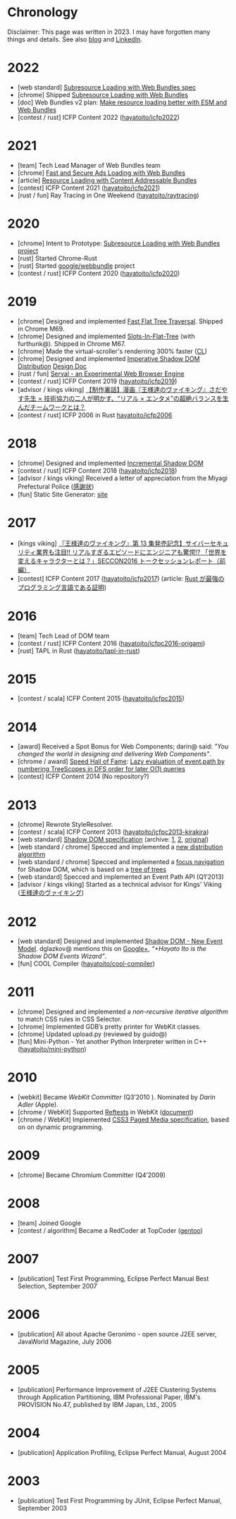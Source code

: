 # Chronology

<!--
page = true
template = "page"
-->

Disclaimer: This page was written in 2023. I may have forgotten many things and
details. See also [blog](https://hayatoito.github.io/) and
[LinkedIn](https://www.linkedin.com/in/hayato-ito-76022119/).

# 2022

- [web standard]
  [Subresource Loading with Web Bundles spec](https://wicg.github.io/webpackage/subresource-loading.html)
- [chrome] Shipped
  [Subresource Loading with Web Bundles](https://groups.google.com/a/chromium.org/g/blink-dev/c/VS9UgOC7Wqc/m/P0vG6qfEEwAJ)
- [doc] Web Bundles v2 plan:
  [Make resource loading better with ESM and Web Bundles](https://docs.google.com/document/d/1ynJTJTdhs1t5awscawO7jomcJwsm_FnSN-qxEvbpqyM/edit?resourcekey=0-i88WuDArpBpCGihCKUuGRw)
- [contest / rust] ICFP Content 2022
  ([hayatoito/icfp2022](https://github.com/hayatoito/icfp2022))

# 2021

- [team] Tech Lead Manager of Web Bundles team
- [chrome]
  [Fast and Secure Ads Loading with Web Bundles](https://docs.google.com/document/d/1_AqUBS4Gr45MPPtXGTUl7Q0DMIEw2zUeWO0zo6Sj0z4/edit#heading=h.5g0nmaz8ctg)
- [article]
  [Resource Loading with Content Addressable Bundles](https://hayatoito.github.io/2021/content-addressable-bundles/)
- [contest] ICFP Content 2021
  ([hayatoito/icfp2021](https://github.com/hayatoito/icfp2021))
- [rust / fun] Ray Tracing in One Weekend
  ([hayatoito/raytracing](https://github.com/hayatoito/raytracing))

# 2020

- [chrome] Intent to Prototype:
  [Subresource Loading with Web Bundles project](https://groups.google.com/a/chromium.org/g/blink-dev/c/wYn13HabRN0/m/L4y4iY1-AgAJ?pli=1)
- [rust] Started Chrome-Rust
- [rust] Started [google/webbundle](https://github.com/google/webbundle) project
- [contest / rust] ICFP Content 2020
  ([hayatoito/icfp2020](https://github.com/hayatoito/icfp2020))

# 2019

- [chrome] Designed and implemented
  [Fast Flat Tree Traversal](https://groups.google.com/a/chromium.org/g/blink-dev/c/2SsgfcYYE1U/m/4qyqdjsZCwAJ).
  Shipped in Chrome M69.
- [chrome] Designed and implemented
  [Slots-In-Flat-Tree](https://chromestatus.com/feature/5743296429162496) (with
  furthunk@). Shipped in Chrome M67.
- [chrome] Made the virtual-scroller's renderring 300% faster
  ([CL](https://chromium-review.googlesource.com/c/chromium/src/+/1753791))
- [chrome] Designed and implemented
  [Imperative Shadow DOM Distribution](https://chromestatus.com/feature/5711021289242624)
  [Design Doc](https://github.com/WICG/webcomponents/blob/gh-pages/proposals/Imperative-Shadow-DOM-Distribution-API.md)
- [rust / fun]
  [Serval - an Experimental Web Browser Engine](https://github.com/hayatoito/serval)
- [contest / rust] ICFP Content 2019
  ([hayatoito/icfp2019](https://github.com/hayatoito/icfp2019))
- [advisor / kings viking]
  [【制作裏話】漫画『王様達のヴァイキング』さだやす先生 × 技術協力の二人が明かす、“リアル × エンタメ”の超絶バランスを生んだチームワークとは？](https://type.jp/et/feature/12102/)
- [contest / rust] ICFP 2006 in Rust
  [hayatoito/icfp2006](https://github.com/hayatoito/icfp2006)

# 2018

- [chrome] Designed and implemented
  [Incremental Shadow DOM](https://docs.google.com/document/d/1R9J8CVaSub_nbaVQwwm3NjCoZye4feJ7ft7tVe5QerM/edit)
- [contest / rust] ICFP Content 2018
  ([hayatoito/icfp2018](https://github.com/hayatoito/icfp2018))
- [advisor / kings viking] Received a letter of appreciation from the Miyagi
  Prefectural Police ([感謝状](https://photos.app.goo.gl/P7RxRPp8HNdAdP6JA))
- [fun] Static Site Generator: [site](https://github.com/hayatoito/site)

# 2017

- [kings viking]
  [『王様達のヴァイキング』第 13 集発売記念】サイバーセキュリティ業界も注目!! リアルすぎるエピソードにエンジニアも驚愕!? 「世界を変えるキャラクターとは？」SECCON2016 トークセッションレポート（前編）](https://bigcomicbros.net/news/cs_kingsviking-seccon2016-report-1/)
- [contest] ICFP Content 2017
  ([hayatoito/icfp2017](https://github.com/hayatoito/icfp2017)) (article:
  [Rust が最強のプログラミング言語である証明](https://hayatoito.github.io/2017/icfp-rust/))

# 2016

- [team] Tech Lead of DOM team
- [contest / rust] ICFP Content 2016
  ([hayatoito/icfpc2016-origami](https://github.com/hayatoito/icfpc2016-origami))
- [rust] TAPL in Rust
  ([hayatoito/tapl-in-rust](https://github.com/hayatoito/tapl-in-rust))

# 2015

- [contest / scala] ICFP Content 2015
  ([hayatoito/icfpc2015](https://github.com/hayatoito/icfpc2015))

# 2014

- [award] Received a Spot Bonus for Web Components; darin@ said: _"You changed
  the world in designing and delivering Web Components"_.
- [chrome / award]
  [Speed Hall of Fame](https://www.chromium.org/developers/speed-hall-of-fame/#2014-03-12):
  [Lazy evaluation of event.path by numbering TreeScopes in DFS order for later O(1) queries](https://codereview.chromium.org/182683002)
- [contest] ICFP Content 2014 (No repository?)

# 2013

- [chrome] Rewrote StyleResolver.
- [contest / scala] ICFP Content 2013
  ([hayatoito/icfpc2013-kirakira](https://github.com/hayatoito/icfpc2013-kirakira))
- [web standard]
  [Shadow DOM specification](https://w3c.github.io/webcomponents/spec/shadow/)
  (archive: [1](https://www.w3.org/TR/shadow-dom/),
  [2](https://www.w3.org/TR/2017/WD-shadow-dom-20170905/),
  [original](https://www.w3.org/TR/2015/WD-shadow-dom-20151215/))
- [web standard / chrome] Specced and implemented a
  [new distribution algorithm](https://w3c.github.io/webcomponents/spec/shadow/#distribution-algorithms)
- [web standard / chrome] Specced and implemented a
  [focus navigation](https://w3c.github.io/webcomponents/spec/shadow/#focus-navigation)
  for Shadow DOM, which is based on a
  [tree of trees](https://w3c.github.io/webcomponents/spec/shadow/#trees-of-trees)
- [web standard] Specced and implemented an Event Path API (Q1’2013)
- [advisor / kings viking] Started as a technical advisor for Kings' Viking
  ([王様達のヴァイキング](https://csbs.shogakukan.co.jp/book?book_group_id=7000))

# 2012

- [web standard] Designed and implemented
  [Shadow DOM - New Event Model](https://docs.google.com/document/d/1PY7KkTRI-doU9Hew3Mud9JBgjj5xtVqH8sY0Ui305nw/edit).
  dglazkov@ mentions this on
  [Google+](https://plus.google.com/103330502635338602217/posts/XmzHwEezx2d&sa=D&source=editors&ust=1677891537498251&usg=AOvVaw3SE2MFb5AK5D6x3N37fEjc),
  _“+Hayato Ito is the Shadow DOM Events Wizard”_.
- [fun] COOL Compiler
  ([hayatoito/cool-compiler](https://github.com/hayatoito/cool-compiler))

# 2011

- [chrome] Designed and implemented a _non-recursive iterative algorithm_ to
  match CSS rules in CSS Selector.
- [chrome] Implemented GDB’s pretty printer for WebKit classes.
- [chrome] Updated upload.py (reviewed by guido@)
- [fun] Mini-Python - Yet another Python Interpreter written in C++
  ([hayatoito/mini-python](https://github.com/hayatoito/mini-python))

# 2010

- [webkit] Became _WebKit Committer_ (Q3’2010 ). Nominated by _Darin Adler_
  (Apple).
- [chrome / WebKit] Supported
  [Reftests](http://web-platform-tests.org/writing-tests/reftests.html) in
  WebKit ([document](https://trac.webkit.org/wiki/Writing%20Reftests))
- [chrome / WebKit] Implemented
  [CSS3 Paged Media specification](https://www.w3.org/TR/css-page-3/), based on
  on dynamic programming.

# 2009

- [chrome] Became Chromium Committer (Q4’2009)

# 2008

- [team] Joined Google
- [contest / algorithm] Became a RedCoder at TopCoder
  ([gentoo](<(https://www.topcoder.com/members/gentoo/)>))

# 2007

- [publication] Test First Programming, Eclipse Perfect Manual Best Selection,
  September 2007

# 2006

- [publication] All about Apache Geronimo - open source J2EE server, JavaWorld
  Magazine, July 2006

# 2005

- [publication] Performance Improvement of J2EE Clustering Systems through
  Application Partitioning, IBM Professional Paper, IBM's PROVISION No.47,
  published by IBM Japan, Ltd., 2005

# 2004

- [publication] Application Profiling, Eclipse Perfect Manual, August 2004

# 2003

- [publication] Test First Programming by JUnit, Eclipse Perfect Manual,
  September 2003
